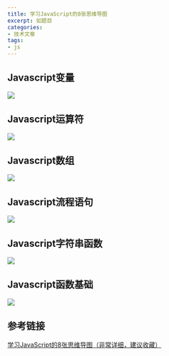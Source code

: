 ```yaml
---
title: 学习JavaScript的8张思维导图
excerpt: 如题目
categories:
- 技术文章
tags:
- js
---
```


## Javascript变量

![](https://api2.mubu.com/v3/document_image/c08ecafc-d366-423b-a49c-834a5250b5fa-3807603.jpg)


## Javascript运算符

![](https://api2.mubu.com/v3/document_image/3a7f17f1-1a06-4a76-9de8-1655b80daacb-3807603.jpg)


## Javascript数组

![](https://api2.mubu.com/v3/document_image/6f6dd3d0-69d6-44c2-920c-f5fdb432a5ac-3807603.jpg)


## Javascript流程语句

![](https://api2.mubu.com/v3/document_image/b26614b0-0d0b-48de-b4fc-8fb7ce92d7c5-3807603.jpg)


## Javascript字符串函数

![](https://api2.mubu.com/v3/document_image/d2158ecc-f940-411c-977a-1600e7d38e4f-3807603.jpg)


## Javascript函数基础

![](https://api2.mubu.com/v3/document_image/544c2c0d-e92d-4603-8884-d86d48ac7e7d-3807603.jpg)

## 参考链接
[学习JavaScript的8张思维导图（非常详细，建议收藏）](https://zhuanlan.zhihu.com/p/267786383)